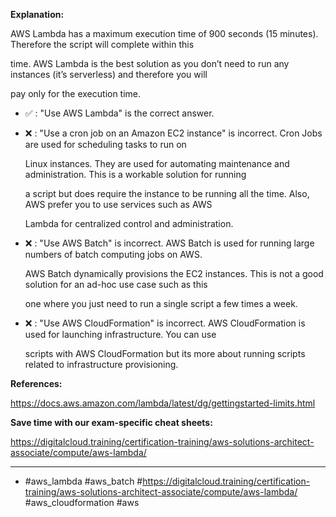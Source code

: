 **Explanation:**

AWS Lambda has a maximum execution time of 900 seconds (15 minutes). Therefore the script will complete within this

time. AWS Lambda is the best solution as you don’t need to run any instances (it’s serverless) and therefore you will

pay only for the execution time.

- ✅ :  "Use AWS Lambda" is the correct answer.

- ❌ :  "Use a cron job on an Amazon EC2 instance" is incorrect. Cron Jobs are used for scheduling tasks to run on

  Linux instances. They are used for automating maintenance and administration. This is a workable solution for running

  a script but does require the instance to be running all the time. Also, AWS prefer you to use services such as AWS

  Lambda for centralized control and administration.

- ❌ :  "Use AWS Batch" is incorrect. AWS Batch is used for running large numbers of batch computing jobs on AWS.

  AWS Batch dynamically provisions the EC2 instances. This is not a good solution for an ad-hoc use case such as this

  one where you just need to run a single script a few times a week.

- ❌ :  "Use AWS CloudFormation" is incorrect. AWS CloudFormation is used for launching infrastructure. You can use

  scripts with AWS CloudFormation but its more about running scripts related to infrastructure provisioning.

**References:**

<https://docs.aws.amazon.com/lambda/latest/dg/gettingstarted-limits.html>

**Save time with our exam-specific cheat sheets:**

<https://digitalcloud.training/certification-training/aws-solutions-architect-associate/compute/aws-lambda/>

----

- #aws_lambda #aws_batch #<https://digitalcloud.training/certification-training/aws-solutions-architect-associate/compute/aws-lambda/> #aws_cloudformation #aws
